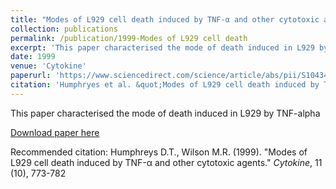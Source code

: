 ```yaml
---
title: "Modes of L929 cell death induced by TNF-α and other cytotoxic agents"
collection: publications
permalink: /publication/1999-Modes of L929 cell death
excerpt: 'This paper characterised the mode of death induced in L929 by TNF-alpha'
date: 1999
venue: 'Cytokine'
paperurl: 'https://www.sciencedirect.com/science/article/abs/pii/S1043466698904926'
citation: 'Humphryes et al. &quot;Modes of L929 cell death induced by TNF-α and other cytotoxic agents.&quot; <i>Cytokine</i>.'
---
```

This paper characterised the mode of death induced in L929 by TNF-alpha

[Download paper here](https://www.sciencedirect.com/science/article/abs/pii/S1043466698904926)

Recommended citation: Humphreys D.T., Wilson M.R. (1999). "Modes of L929 cell death induced by TNF-α and other cytotoxic agents." <i>Cytokine</i>, 11 (10), 773-782	